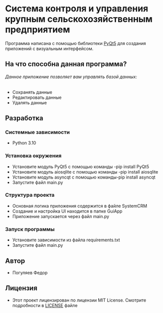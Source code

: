# Система контроля и управления крупным сельскохозяйственным предприятием
Программа написана с помощью библиотеки [PyQt5](https://pypi.org/project/PyQt5/) для создания приложений с визуальным интерфейсом.

## На что способна данная программа?
###### Данное приложение позволяет вам управлять базой данных:
- Сохранять данные 
- Редактировать данные
- Удалять данные

## Разработка

### Системные зависимости

- Python 3.10

### Установка окружения

- Установите модуль PyQt5 с помощью команды -pip install PyQt5
- Установите модуль aiosqlite с помощью команды -pip install aiosqlite
- Установите модуль asyncqt с помощью команды-pip install asyncqt
- Запустите файл main.py 


### Структура проекта

- Основная логика приложения содержится в файле SystemCRM
- Создание и настройка UI находится в папке GuiApp 
- Приложение запускается через файл main.py


### Запуск программы

- Установите зависимости из файла requirements.txt
- Запустите файл main.py

## Автор
- Погуляев Федор

## Лицензия
- Этот проект лицензирован по лицензии MIT License. Смотрите подробности в [LICENSE](https://github.com/wendiia/course_work/blob/master/LICENSE) файле
